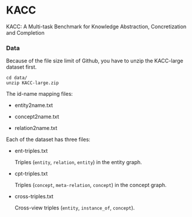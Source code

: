 # KACC
KACC: A Multi-task Benchmark for Knowledge Abstraction, Concretization and Completion


### Data 

Because of the file size limit of Github, you have to unzip the KACC-large dataset first.

```
cd data/
unzip KACC-large.zip
```
The id-name mapping files:

- entity2name.txt

- concept2name.txt

- relation2name.txt


Each of the dataset has three files:

- ent-triples.txt 

	Triples (`entity`, `relation`, `entity`) in the entity graph.

- cpt-triples.txt 

	Triples (`concept`, `meta-relation`, `concept`) in the concept graph.

- cross-triples.txt 

	Cross-view triples (`entity`, `instance_of`, `concept`).
